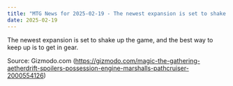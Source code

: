 ```yaml
---
title: "MTG News for 2025-02-19 - The newest expansion is set to shake up the game, ..."
date: 2025-02-19
---
```


The newest expansion is set to shake up the game, and the best way to keep up is to get in gear.

Source: Gizmodo.com (https://gizmodo.com/magic-the-gathering-aetherdrift-spoilers-possession-engine-marshalls-pathcruiser-2000554126)
